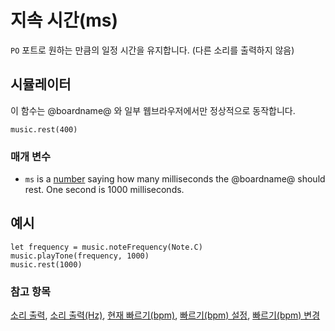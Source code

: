 # 지속 시간(ms)

`PO` 포트로 원하는 만큼의 일정 시간을 유지합니다. (다른 소리를 출력하지 않음)

## 시뮬레이터

이 함수는 @boardname@ 와 일부 웹브라우저에서만 정상적으로 동작합니다.

```sig
music.rest(400)
```

### 매개 변수

* `ms` is a [number](/reference/types/number) saying how many milliseconds the @boardname@ should rest. One second is 1000 milliseconds.

## 예시

```blocks
let frequency = music.noteFrequency(Note.C)
music.playTone(frequency, 1000)
music.rest(1000)
```

### 참고 항목

[소리 출력](/reference/music/play-tone), [소리 출력(Hz)](/reference/music/ring-tone), [현재 빠르기(bpm)](/reference/music/tempo), [빠르기(bpm) 설정](/reference/music/set-tempo), [빠르기(bpm) 변경](/reference/music/change-tempo-by)